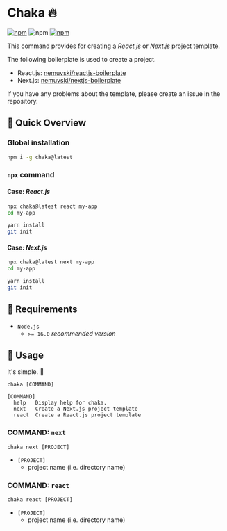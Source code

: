 # Chaka 🔥

[![npm](https://img.shields.io/badge/chaka-555?style=flat-square&logo=npm)](https://www.npmjs.com/package/chaka)
![npm](https://img.shields.io/npm/v/chaka?style=flat-square)
[![npm](https://img.shields.io/badge/documents-555?style=flat-square&logo=netlify)](https://chakafire.netlify.app/)

This command provides for creating a *React.js* or *Next.js* project template.

The following boilerplate is used to create a project.

- React.js: [nemuvski/reactjs-boilerplate](https://github.com/nemuvski/reactjs-boilerplate)
- Next.js: [nemuvski/nextjs-boilerplate](https://github.com/nemuvski/nextjs-boilerplate)

If you have any problems about the template, please create an issue in the repository.


## 👀 Quick Overview

### Global installation

```bash
npm i -g chaka@latest
```

### `npx` command

#### Case: *React.js*

```bash
npx chaka@latest react my-app
cd my-app

yarn install
git init
```

#### Case: *Next.js*

```bash
npx chaka@latest next my-app
cd my-app

yarn install
git init
```


## 🚩 Requirements

- `Node.js`
  - `>= 16.0` *recommended version*


## 📖 Usage

It's simple. 🍰

```
chaka [COMMAND]

[COMMAND]
  help   Display help for chaka.
  next   Create a Next.js project template
  react  Create a React.js project template
```

### COMMAND: `next`

```
chaka next [PROJECT]
```

- `[PROJECT]`
  - project name (i.e. directory name)

### COMMAND: `react`

```
chaka react [PROJECT]
```

- `[PROJECT]`
  - project name (i.e. directory name)
